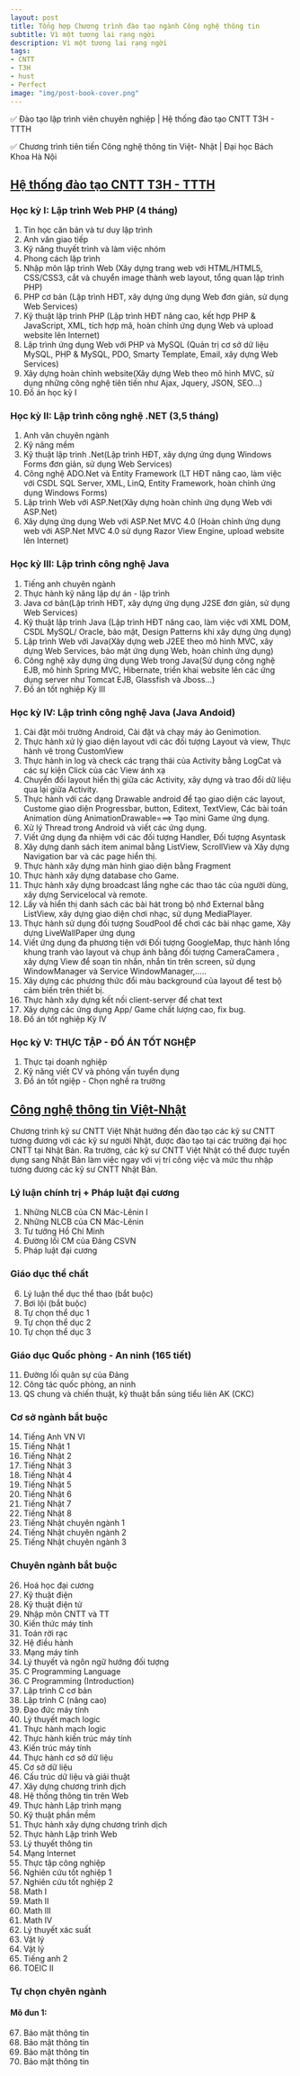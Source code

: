 ```yaml
---
layout: post
title: Tổng hợp Chương trình đào tạo ngành Công nghệ thông tin
subtitle: Vì một tương lai rạng ngời
description: Vì một tương lai rạng ngời
tags:
- CNTT
- T3H
- hust
- Perfect
image: "img/post-book-cover.png"
---
```


✅ Đào tạo lập trình viên chuyên nghiệp | Hệ thống đào tạo CNTT T3H - TTTH

✅ Chương trình tiên tiến Công nghệ thông tin Việt- Nhật | Đại học Bách Khoa Hà Nội



## [Hệ thống đào tạo CNTT T3H - TTTH](http://t3h.edu.vn)

### Học kỳ I: Lập trình Web PHP (4 tháng)
1.	Tin học căn bản và tư duy lập trình
2.	Anh văn giao tiếp
3.	Kỹ năng thuyết trình và làm việc nhóm
4.	Phong cách lập trình
5.	Nhập môn lập trình Web (Xây dựng trang web với HTML/HTML5, CSS/CSS3, cắt và chuyển image thành web layout, tổng quan lập trình PHP)
6.	PHP cơ bản (Lập trình HĐT, xây dựng ứng dụng Web đơn giản, sử dụng Web Services)
7.	Kỹ thuật lập trình PHP (Lập trình HĐT nâng cao, kết hợp PHP & JavaScript, XML, tích hợp mã, hoàn chỉnh ứng dụng Web và upload website lên Internet)
8.	Lập trình ứng dụng Web với PHP và MySQL (Quản trị cơ sở dữ liệu MySQL, PHP & MySQL, PDO, Smarty Template, Email, xây dựng Web Services)
9.	Xây dựng hoàn chỉnh website(Xây dựng Web theo mô hình MVC, sử dụng những công nghệ tiên tiến như Ajax, Jquery, JSON, SEO…)
10.	Đồ án học kỳ I


### Học kỳ II: Lập trình công nghệ .NET (3,5 tháng)

1.	Anh văn chuyên ngành
2.	Kỹ năng mềm
3.	Kỹ thuật lập trình .Net(Lập trình HĐT, xây dựng ứng dụng Windows Forms đơn giản, sử dụng Web Services)
4.	Công nghệ ADO.Net và Entity Framework (LT HĐT nâng cao, làm việc với CSDL SQL Server, XML, LinQ, Entity Framework, hoàn chỉnh ứng dụng Windows Forms)
5.	Lập trình Web với ASP.Net(Xây dựng hoàn chỉnh ứng dụng Web với ASP.Net)
6.	Xây dựng ứng dụng Web với ASP.Net MVC 4.0 (Hoàn chỉnh ứng dụng web với ASP.Net MVC 4.0 sử dụng Razor View Engine, upload website lên Internet)


### Học kỳ III: Lập trình công nghệ Java

1.	Tiếng anh chuyên ngành
2.	Thực hành kỹ năng lập dự án - lập trình
3.	Java cơ bản(Lập trình HĐT, xây dựng ứng dụng J2SE đơn giản, sử dụng Web Services)
4.	Kỹ thuật lập trình Java (Lập trình HĐT nâng cao, làm việc với XML DOM, CSDL MySQL/ Oracle, bảo mật, Design Patterns khi xây dựng ứng dụng)
5.	Lập trình Web với Java(Xây dựng web J2EE theo mô hình MVC, xây dựng Web Services, bảo mật ứng dụng Web, hoàn chỉnh ứng dụng)
6.	Công nghệ xây dựng ứng dụng Web trong Java(Sử dụng công nghệ EJB, mô hình Spring MVC, Hibernate, triển khai website lên các ứng dụng server như Tomcat EJB, Glassfish và Jboss…)
7.	Đồ án tốt nghiệp Kỳ III

### Học kỳ IV: Lập trình công nghệ Java (Java Andoid)

1.	Cài đặt môi trường Android, Cài đặt và chạy máy ảo Genimotion.
2. Thực hành xử lý giao diện layout với các đối tượng Layout và view, Thực hành vẽ trong CustomView
3. Thực hành in log và check các trạng thái của Activity bằng LogCat và các sự kiện Click của các View ánh xạ
4. Chuyển đổi layout hiển thị giữa các Activity, xây dựng và trao đổi dữ liệu qua lại giữa Activity.
5. Thực hành với các dạng Drawable android để tạo giao diện các layout, Custome giao diện Progressbar, button, Editext, TextView, Các bài toán Animation dùng AnimationDrawable===> Tạo mini Game ứng dụng.
6. Xử lý Thread trong Android và viết các ứng dụng.
7. Viết ứng dụng đa nhiệm với các đối tượng Handler, Đối tượng Asyntask
8. Xây dựng danh sách item animal bằng ListView, ScrollView và Xây dựng Navigation bar và các page hiển thị.
9. Thực hành xây dựng màn hình giao diện bằng Fragment
10. Thực hành xây dựng database cho Game.
11. Thực hành xây dựng broadcast lắng nghe các thao tác của người dùng, xây dựng Servicelocal và remote.
12. Lấy và hiển thị danh sách các bài hát trong bộ nhớ External bằng ListView, xây dựng giao diện chơi nhạc, sử dụng MediaPlayer.
13. Thực hành sử dụng đối tượng SoudPool để chơi các bài nhạc game, Xây dựng LiveWallPaper ứng dụng
14. Viết ứng dụng đa phương tiện với Đối tượng GoogleMap, thực hành lồng khung tranh vào layout và chụp ảnh bằng đối tượng CameraCamera , xây dựng View để soạn tin nhắn, nhắn tin trên screen, sử dụng WindowManager và Service WindowManager,.....
15. Xây dựng các phương thức đổi màu background của layout để test bộ cảm biến trên thiết bị.
16. Thực hành xây dựng kết nối client-server để chat text
17. Xây dựng các ứng dụng App/ Game chất lượng cao, fix bug.
18.  Đồ án tốt nghiệp Kỳ IV

### Học kỳ V: THỰC TẬP - ĐỒ ÁN TỐT NGHỆP

1. Thực tại doanh nghiệp
2. Kỹ năng viết CV và phỏng vấn tuyển dụng
3. Đồ án tốt ngiệp - Chọn nghề ra trường


## [Công nghệ thông tin Việt-Nhật](https://ts.hust.edu.vn/nganh-dao-tao/cong-nghe-thong-tin-viet-nhat)

Chương trình kỹ sư CNTT Việt Nhật hướng đến đào tạo các kỹ sư CNTT tương đương với các kỹ sư người Nhật, được đào tạo tại các trường đại học CNTT tại Nhật Bản. Ra trường, các kỹ sư CNTT Việt Nhật có thể được tuyển dụng sang Nhật Bản làm việc ngay với vị trí công việc và mức thu nhập tương đương các kỹ sư CNTT Nhật Bản.

### Lý luận chính trị + Pháp luật đại cương
1.	Những NLCB của CN Mác-Lênin I
2.	Những NLCB của CN Mác-Lênin
3.	Tư tưởng Hồ Chí Minh
4.	Đường lối CM của Đảng CSVN
5.	Pháp luật đại cương
### Giáo dục thể chất
6.	Lý luận thể dục thể thao (bắt buộc)
7.	Bơi lội (bắt buộc)
8.	Tự chọn thể dục 1
9.	Tự chọn thể dục 2
10.	Tự chọn thể dục 3
### Giáo dục Quốc phòng - An ninh (165 tiết)
11.	Đường lối quân sự của Đảng
12.	Công tác quốc phòng, an ninh
13.	QS chung và chiến thuật, kỹ thuật bắn súng tiểu liên AK (CKC)
### Cơ sở ngành bắt buộc
14.	Tiếng Anh VN VI
15.	Tiếng Nhật 1
16.	Tiếng Nhật 2
17.	Tiếng Nhật 3
18.	Tiếng Nhật 4
19.	Tiếng Nhật 5
20.	Tiếng Nhật 6
21.	Tiếng Nhật 7
22.	Tiếng Nhật 8
23.	Tiếng Nhật chuyên ngành 1
24.	Tiếng Nhật chuyên ngành 2
25.	Tiếng Nhật chuyên ngành 3
### Chuyên ngành bắt buộc
26.	Hoá học đại cương
27.	Kỹ thuật điện
28.	Kỹ thuật điện tử
29.	Nhập môn CNTT và TT
30.	Kiến thức máy tính
31.	Toán rời rạc
32.	Hệ điều hành
33.	Mạng máy tính
34.	Lý thuyết và ngôn ngữ hướng đối tượng
35.	C Programming Language
36.	C Programming (Introduction)
37.	Lập trình C cơ bản
38.	Lập trình C (nâng cao)
39.	Đạo đức máy tính
40.	Lý thuyết mạch logic
41.	Thực hành mạch logic
42.	Thực hành kiến trúc máy tính
43.	Kiến trúc máy tính
44.	Thực hành cơ sở dữ liệu
45.	Cơ sở dữ liệu
46.	Cấu trúc dữ liệu và giải thuật
47.	Xây dựng chương trình dịch
48.	Hệ thống thông tin trên Web
49.	Thực hành Lập trình mạng
50.	Kỹ thuật phần mềm
51.	Thực hành xây dựng chương trình dịch
52.	Thực hành Lập trình Web
53.	Lý thuyết thông tin
54.	Mạng Internet
55.	Thực tập công nghiệp
56.	Nghiên cứu tốt nghiệp 1
57.	Nghiên cứu tốt nghiệp 2
58.	Math I
59.	Math II
60.	Math III
61.	Math IV
62.	Lý thuyết xác suất
63.	Vật lý
64.	Vật lý
65.	Tiếng anh 2
66.	TOEIC II
### Tự chọn chyên ngành
#### Mô đun 1:
67.	Bảo mật thông tin
68.	Bảo mật thông tin
69.	Bảo mật thông tin
70.	Bảo mật thông tin














